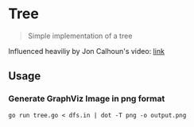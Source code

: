 # Tree

> Simple implementation of a tree

Influenced heaviliy by Jon Calhoun's video: [link](https://youtu.be/dl4gycknzYY)

## Usage

### Generate GraphViz Image in png format

```shell
go run tree.go < dfs.in | dot -T png -o output.png
```
